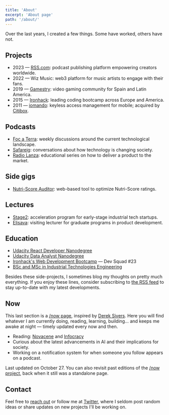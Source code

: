 ```yaml
---
title: 'About'
excerpt: 'About page'
path: '/about/'
---
```


Over the last years, I created a few things. Some have worked, others have not.

## Projects

- 2023 — [RSS.com](https://rss.com/): podcast publishing platform empowering creators worldwide.
- 2022 — Wiz Music: web3 platform for music artists to engage with their fans.
- 2019 — [Gamestry](https://gamestry.com/): video gaming community for Spain and Latin America.
- 2015 — [Ironhack](https://ironhack.com/): leading coding bootcamp across Europe and America.
- 2011 — [iomando](https://www.iomando.com/): keyless access management for mobile; acquired by [Citibox](https://citibox.com/).

## Podcasts

- [Foc a Terra](https://rss.com/podcasts/focaterra/): weekly discussions around the current technological landscape.
- [Safareig](https://rss.com/podcasts/safareig/): conversations about how technology is changing society.
- [Radio Lanza](https://radiolanza.simplecast.com): educational series on how to deliver a product to the market.

## Side gigs

- [Nutri-Score Auditor](https://nutriscore-app.netlify.app): web-based tool to optimize Nutri-Score ratings.

## Lectures

- [Stage2](https://stage2.cc/): acceleration program for early-stage industrial tech startups.
- [Elisava](https://www.elisava.net/): visiting lecturer for graduate programs in product development.

## Education

- [Udacity React Developer Nanodegree](/blog/2018/udacity-rdnd)
- [Udacity Data Analyst Nanodegree](/blog/2018/udacity-dand)
- [Ironhack's Web Development Bootcamp](/blog/2016/ironhack-experience) — Dev Squad #23
- [BSc and MSc in Industrial Technologies Engineering](/blog/2013/industrial-engineer)

Besides these side-projects, I sometimes blog my thoughts on pretty much everything. If you enjoy these lines, consider subscribing to [the RSS feed](https://www.collado.io/rss.xml) to stay up-to-date with my latest developments.

## Now

This last section is a [/now page](https://nownownow.com/p/YAnl), inspired by [Derek Sivers](https://sivers.org). Here you will find whatever I am currently doing, reading, learning, building... and keeps me awake at night — timely updated every now and then.

- Reading: [Novacene](https://www.amazon.com/dp/B08BT4MM18/) and [Infocracy](https://www.amazon.com/dp/B09SVTP9RS/)
- Curious about the latest advancements in AI and their implications for society.
- Working on a notification system for when someone you follow appears on a podcast.

Last updated on October 27. You can also revisit past editions of the [/now project](/tags/now), back when it still was a standalone page.

## Contact

Feel free to [reach out](mailto:maroon_05_midway@icloud.com) or follow me at [Twitter](https://twitter.com/MarcCollado/), where I seldom post random ideas or share updates on new projects I'll be working on.
